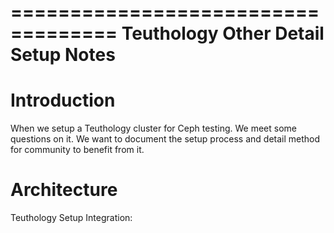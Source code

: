 ===================================
Teuthology Other Detail Setup Notes
===================================

Introduction
============

When we setup a Teuthology cluster for Ceph testing. We meet some questions on it. We want to document the setup process and detail method for community to benefit from it.

Architecture
============

Teuthology Setup Integration:

